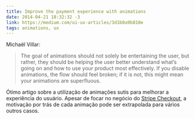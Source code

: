 ```yaml
---
title: Improve the payment experience with animations
date: 2014-04-21 18:32:32 -3
link: https://medium.com/ui-ux-articles/3d1b0a9b810e
tags: animations, ux
---
```


Michaël Villar:

> The goal of animations should not solely be entertaining the user, but rather, they should be helping the user better understand what’s going on and how to use your product most effectively. If you disable animations, the flow should feel broken; if it is not, this might mean your animations are superfluous.

Ótimo artigo sobre a utilização de animações sutis para melhorar a experiência do usuário. Apesar de focar no negócio do [Stripe Checkout](https://stripe.com/checkout), a motivação por trás de cada animação pode ser extrapolada para vários outros casos.
